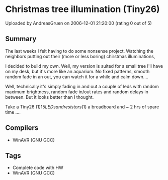 # Christmas tree illumination (Tiny26)

Uploaded by AndreasGruen on 2006-12-01 21:20:00 (rating 0 out of 5)

## Summary

The last weeks I felt having to do some nonsense project. Watching the neighbors putting out their (more or less boring) chirstmas illuminations,  

I decided to build my own. Well, my version is suited for a small tree I'll have on my desk, but it's more like an aquarium. No fixed patterns, smooth random fade in an out, you can watch it for a while and calm down....  

Well, technically it's simply fading in and out a couple of leds with random maximum brightness, random fade in/out rates and random delays in between. But it looks better than I thought.  

Take a Tiny26 (1$) 15LEDs and resistors (1$) a breadboard and ~ 2 hrs of spare time ....

## Compilers

- WinAVR (GNU GCC)

## Tags

- Complete code with HW
- WinAVR (GNU GCC)
